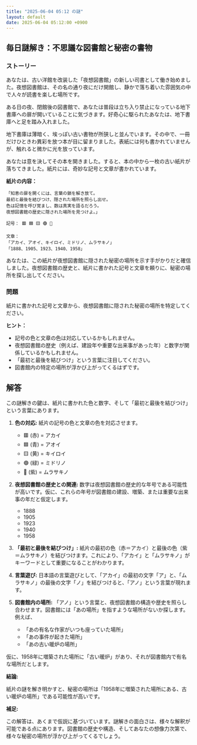 ```yaml
---
title: "2025-06-04 05:12 の謎"
layout: default
date: 2025-06-04 05:12:00 +0900
---
```

## 毎日謎解き：不思議な図書館と秘密の書物

### ストーリー

あなたは、古い洋館を改装した「夜想図書館」の新しい司書として働き始めました。夜想図書館は、その名の通り夜にだけ開館し、静かで落ち着いた雰囲気の中で人々が読書を楽しむ場所です。

ある日の夜、閉館後の図書館で、あなたは普段は立ち入り禁止になっている地下書庫への扉が開いていることに気づきます。好奇心に駆られたあなたは、地下書庫へと足を踏み入れました。

地下書庫は薄暗く、埃っぽい古い書物が所狭しと並んでいます。その中で、一冊だけひときわ異彩を放つ本が目に留まりました。表紙には何も書かれていませんが、触れると微かに光を放っています。

あなたは意を決してその本を開きました。すると、本の中から一枚の古い紙片が落ちてきました。紙片には、奇妙な記号と文章が書かれています。

**紙片の内容：**

```
「知恵の扉を開くには、言葉の鎖を解き放て。
最初と最後を結びつけ、隠された場所を照らし出せ。
色は記憶を呼び覚まし、数は真実を語るだろう。
夜想図書館の歴史に隠された場所を見つけよ。」

記号： 🟥 🟦 🟨 🟢 💜

文章：
「アカイ、アオイ、キイロイ、ミドリノ、ムラサキノ」
「1888、1905、1923、1940、1958」
```

あなたは、この紙片が夜想図書館に隠された秘密の場所を示す手がかりだと確信しました。夜想図書館の歴史と、紙片に書かれた記号と文章を頼りに、秘密の場所を探し出してください。

### 問題

紙片に書かれた記号と文章から、夜想図書館に隠された秘密の場所を特定してください。

**ヒント：**

*   記号の色と文章の色は対応しているかもしれません。
*   夜想図書館の歴史（例えば、建設年や重要な出来事があった年）と数字が関係しているかもしれません。
*   「最初と最後を結びつけ」という言葉に注目してください。
*   図書館内の特定の場所が浮かび上がってくるはずです。

## 解答

この謎解きの鍵は、紙片に書かれた色と数字、そして「最初と最後を結びつけ」という言葉にあります。

1.  **色の対応:** 紙片の記号の色と文章の色を対応させます。
    *   🟥 (赤) = アカイ
    *   🟦 (青) = アオイ
    *   🟨 (黄) = キイロイ
    *   🟢 (緑) = ミドリノ
    *   💜 (紫) = ムラサキノ

2.  **夜想図書館の歴史との関連:** 数字は夜想図書館の歴史的な年号である可能性が高いです。仮に、これらの年号が図書館の建設、増築、または重要な出来事の年だと仮定します。
    *   1888
    *   1905
    *   1923
    *   1940
    *   1958

3.  **「最初と最後を結びつけ」:** 紙片の最初の色（赤＝アカイ）と最後の色（紫＝ムラサキノ）を結びつけます。これにより、「アカイ」と「ムラサキノ」がキーワードとして重要になることがわかります。

4.  **言葉遊び:** 日本語の言葉遊びとして、「アカイ」の最初の文字「ア」と、「ムラサキノ」の最後の文字「ノ」を結びつけると、「アノ」という言葉が現れます。

5.  **図書館内の場所:** 「アノ」という言葉と、夜想図書館の構造や歴史を照らし合わせます。図書館には「あの場所」を指すような場所がないか探します。例えば、

    *   「あの有名な作家がいつも座っていた場所」
    *   「あの事件が起きた場所」
    *   「あの古い暖炉の場所」

仮に、1958年に増築された場所に「古い暖炉」があり、それが図書館内で有名な場所だとします。

**結論:**

紙片の謎を解き明かすと、秘密の場所は「1958年に増築された場所にある、古い暖炉の場所」である可能性が高いです。

**補足:**

この解答は、あくまで仮説に基づいています。謎解きの面白さは、様々な解釈が可能である点にあります。図書館の歴史や構造、そしてあなたの想像力次第で、様々な秘密の場所が浮かび上がってくるでしょう。
